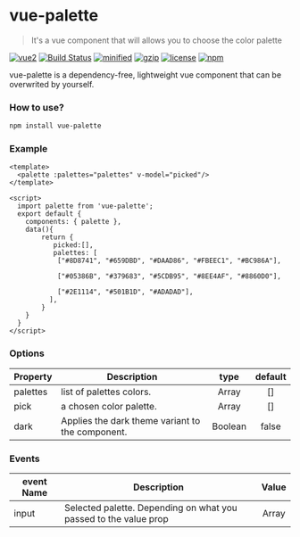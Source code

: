 # vue-palette
>It's a vue component that will allows you to choose the color palette

 [![vue2](https://img.shields.io/badge/vue-2.x-brightgreen.svg)](https://vuejs.org/) [![Build Status](https://travis-ci.org/joemccann/dillinger.svg?branch=master)](https://travis-ci.org/joemccann/dillinger) [![minified](https://badgen.net/bundlephobia/min/vue-palette@1.0.0)](https://bundlephobia.com/result?p=vue-palette@1.0.0) [![gzip](https://badgen.net/bundlephobia/minzip/vue-palette@1.0.0)](https://bundlephobia.com/result?p=vue-palette@1.0.0) [![license](https://img.shields.io/github/license/mashape/apistatus.svg)](https://github.com/Merbou/vue-palette) [![npm](https://img.shields.io/npm/v/vue-palette.svg)](https://www.npmjs.com/package/vue-palette)
 
 vue-palette is a dependency-free, lightweight vue component that can be overwrited by yourself.
### How to use?
```bash
npm install vue-palette
```


### Example

```vue
<template>
  <palette :palettes="palettes" v-model="picked"/>
</template>

<script>
  import palette from 'vue-palette';
  export default {
    components: { palette },
    data(){
        return {
           picked:[],
           palettes: [
            ["#8D8741", "#659DBD", "#DAAD86", "#FBEEC1", "#BC986A"],

            ["#05386B", "#379683", "#5CDB95", "#8EE4AF", "#8860D0"],
    
            ["#2E1114", "#501B1D", "#ADADAD"],
          ],
        }
    }
  }
</script>
```

### Options
|    Property    |    Description   |   type   |	default	|
| -----------------  | ---------------- | :--------: | :----------: |
| palettes       | list of palettes colors. |Array| [] |
| pick         | a chosen color palette. |Array | [] |
| dark  | Applies the dark theme variant to the component.  | Boolean | false |

### Events
| event Name | Description   |Value
| -----------------  | ---------------- | :--------: |
|input|Selected palette. Depending on what you passed to the value prop |Array|

